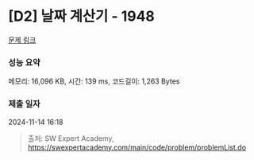 # [D2] 날짜 계산기 - 1948 

[문제 링크](https://swexpertacademy.com/main/code/problem/problemDetail.do?contestProbId=AV5PnnU6AOsDFAUq) 

### 성능 요약

메모리: 16,096 KB, 시간: 139 ms, 코드길이: 1,263 Bytes

### 제출 일자

2024-11-14 16:18



> 출처: SW Expert Academy, https://swexpertacademy.com/main/code/problem/problemList.do